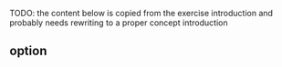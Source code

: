 TODO: the content below is copied from the exercise introduction and probably needs rewriting to a proper concept introduction

## option
